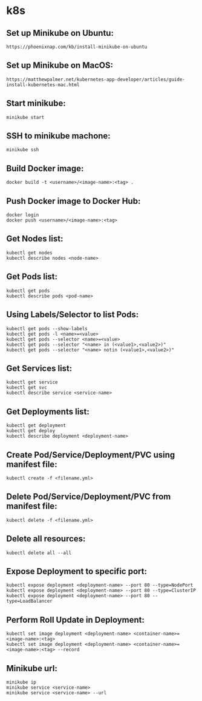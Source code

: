 # k8s

## Set up Minikube on Ubuntu:
    https://phoenixnap.com/kb/install-minikube-on-ubuntu

## Set up Minikube on MacOS:
    https://matthewpalmer.net/kubernetes-app-developer/articles/guide-install-kubernetes-mac.html

## Start minikube:
    minikube start

## SSH to minikube machone:
    minikube ssh

## Build Docker image:
    docker build -t <username>/<image-name>:<tag> .

## Push Docker image to Docker Hub:
    docker login
    docker push <username>/<image-name>:<tag>

## Get Nodes list:
    kubectl get nodes
    kubectl describe nodes <node-name>

## Get Pods list:
    kubectl get pods
    kubectl describe pods <pod-name>

## Using Labels/Selector to list Pods:
    kubectl get pods --show-labels
    kubectl get pods -l <name>=<value>
    kubectl get pods --selector <name>=<value>
    kubectl get pods --selector "<name> in (<value1>,<value2>)"
    kubectl get pods --selector "<name> notin (<value1>,<value2>)"

## Get Services list:
    kubectl get service
    kubectl get svc
    kubectl describe service <service-name>

## Get Deployments list:
    kubectl get deployment
    kubectl get deploy
    kubectl describe deployment <deployment-name>

## Create Pod/Service/Deployment/PVC using manifest file:
    kubectl create -f <filename.yml>

## Delete Pod/Service/Deployment/PVC from manifest file:
    kubectl delete -f <filename.yml>

## Delete all resources:
    kubectl delete all --all

## Expose Deployment to specific port:
    kubectl expose deployment <deployment-name> --port 80 --type=NodePort
    kubectl expose deployment <deployment-name> --port 80 --type=ClusterIP
    kubectl expose deployment <deployment-name> --port 80 --type=LoadBalancer

## Perform Roll Update in Deployment:
    kubectl set image deployment <deployment-name> <container-name>=<image-name>:<tag>
    kubectl set image deployment <deployment-name> <container-name>=<image-name>:<tag> --record

## Minikube url:
    minikube ip
    minikube service <service-name>
    minikube service <service-name> --url
